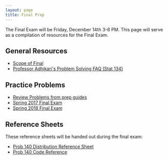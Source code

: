 ```yaml
---
layout: page
title: Final Prep
---
```


The Final Exam will be Friday, December 14th 3-6 PM. This page will serve as a
compilation of resources for the Final Exam.

## General Resources

- [Scope of Final](/prep/final_content)
- [Professor Adhikari's Problem Solving FAQ (Stat 134)](https://www.stat.berkeley.edu/~ani/s134s17/faq.html)

## Practice Problems

- [Review Problems from prep guides](/prep)
- [Spring 2017 Final Exam](/assets/final_sp_17.pdf)
- [Spring 2018 Final Exam](/assets/final_sp_18.pdf)


## Reference Sheets

These reference sheets will be handed out during the final exam:

- [Prob 140 Distribution Reference Sheet](/assets/final_reference_fa18.pdf)
- [Prob 140 Code Reference](/assets/final_reference_code_fa18.pdf)


